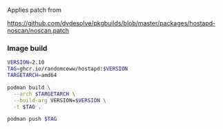 Applies patch from

https://github.com/dvdesolve/pkgbuilds/blob/master/packages/hostapd-noscan/noscan.patch

### Image build

```bash
VERSION=2.10
TAG=ghcr.io/randomcoww/hostapd:$VERSION
TARGETARCH=amd64

podman build \
  --arch $TARGETARCH \
  --build-arg VERSION=$VERSION \
  -t $TAG .

podman push $TAG
```
